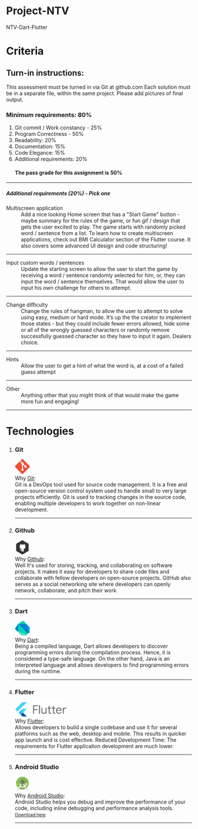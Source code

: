 # Project-NTV

NTV-Dart-Flutter

<h1>Criteria</h1>
<h2>Turn-in instructions:</h2>
<p>
    This assessment must be turned in via Git at github.com
    Each solution must be in a separate file, within the same project.
    Please add pictures of final output.
</p>
<h3><strong>Minimum requirements: 80%</strong></h3>
<ol>
  <li>Git commit / Work constancy - 25%</li>
  <li>Program Correctness - 50%</li>
  <li>Readability: 20%</li>
  <li>Documentation: 15%</li>
  <li>Code Elegance: 15%</li>
  <li>Additional requirements: 20%</li>
  <h4>The pass grade for this assignment is 50%</h4>
</ol><hr>
<dl><h5>Additional requirements (20%) - Pick one</h5>
  <dt>Multiscreen application </dt>
  <dd>Add a nice looking Home screen that has a "Start Game" button - maybe summary for the rules of the game, or fun gif / design that gets the user excited to
  play. The game starts with randomly picked word / sentence from a list. To learn
  how to create multiscreen applications, check out BMI Calculator section of the
  Flutter course. It also covers some advanced UI design and code structuring!
</dd><hr>
  <dt>Input custom words / sentences</dt>
  <dd>Update the starting screen to allow the user to start the game by receiving a
  word / sentence randomly selected for him, or, they can input the word / sentence themselves. That would allow the user to input his own challenge for others to attempt.</dd><hr>
  <dt>Change difficulty</dt>
  <dd>Change the rules of hangman, to allow the user to attempt to solve using easy, medium or hard mode. It’s up the the creator to implement those states - but they could include fewer errors allowed, hide some or all of the wrongly guessed characters or randomly remove successfully guessed character so they have to input it again. Dealers choice.</dd><hr>
  <dt>Hints</dt>
  <dd>Allow the user to get a hint of what the word is, at a cost of a failed guess attempt</dd><hr>
  <dt>Other</dt>
  <dd>Anything other that you might think of that would make the game more fun and engaging!</dd><hr>
</dl>
<h1>Technologies</h1>
<ol>
    <li>
        <h3>Git</h3><p>
        <img src="assets/images/icons/git.png" width="40px" height="40x"><br>
        Why <a href="https://git-scm.com/" target="_blank">Git</a>:<br>
        Git is a DevOps tool used for source code management. It is a free and open-source version control system used to handle small to very large projects efficiently. Git is used to tracking changes in the source code, enabling multiple developers to work together on non-linear development.
        </p><hr>
    </li>
    <li>
        <h3>Github</h3><p>
        <img src="assets/images/icons/github.png" width="40px" height="40x"><br>
        Why <a href="https://github.com/" target="_blank">Github</a>:<br>
        Well It's used for storing, tracking, and collaborating on software projects. It makes it easy for developers to share code files and collaborate with fellow developers on open-source projects. GitHub also serves as a social networking site where developers can openly network, collaborate, and pitch their work
        </p><hr>
    </li>
    <li>
        <h3>Dart</h3><p>
        <img src="assets/images/icons/dart.png" width="40" height="40"><br>
        Why <a href="https://dart.dev/" target="_blank">Dart</a>:<br>
        Being a compiled language, Dart allows developers to discover programming errors during the compilation process.
        Hence, it is considered a type-safe language.
        On the other hand,
        Java is an interpreted language and allows developers to find programming errors during the runtime.
        </p><hr>
    </li>
    <li>
        <h3>Flutter</h3><p>
        <img src="assets/images/icons/flutter.png" width="140px" height="40x"><br>
        Why <a href="https://docs.flutter.dev/" target="_blank">Flutter</a>:<br>Allows developers to build a single codebase and use it for several platforms such as the web, desktop and mobile. This results in quicker app launch and is cost effective. Reduced Development Time: The requirements for Flutter application development are much lower.<br>
        </p><hr>
    </li>
        <li>
        <h3>Android Studio</h3><p>
        <img src="assets/images/icons/android-studio.png" width="40px" height="40x"><br>
        Why <a href="https://developer.android.com/" target="_blank">Android Studio</a>:<br>Android Studio helps you debug and improve the performance of your code, including inline debugging and performance analysis tools.<br>
        <small><a href="https://developer.android.com/studio" target="_blank">Download here</a></small>
        </p><hr>
    </li>
</ol>

